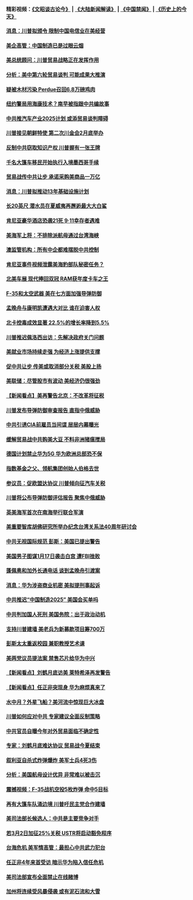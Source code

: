 #### 精彩视频：[《文昭谈古论今》](https://github.com/gfw-breaker/wenzhao/blob/master/README.md?t=01191230) | [《大陆新闻解读》](https://github.com/gfw-breaker/ntdtv-comedy/blob/master/README.md?t=01191230) | [《中国禁闻》](https://github.com/gfw-breaker/ntdtv-news/blob/master/README.md?t=01191230) | [《历史上的今天》](https://github.com/gfw-breaker/today-in-history/blob/master/README.md?t=01191230) 

#### [消息：川普拟颁令 限制中国电信业在美经营](../pages/nsc412/n10987255.md?t=01191230) 

#### [美企高管：中国制造已是过眼云烟](../pages/nsc412/n10986529.md?t=01191230) 

#### [美总统顾问：川普贸易战略正在发挥作用](../pages/nsc412/n10986320.md?t=01191230) 

#### [分析：美中第六轮贸易谈判 可能成果大推演](../pages/nsc412/n10986382.md?t=01191230) 

#### [疑被木材污染 Perdue召回6.8万磅鸡肉](../pages/nsc412/n10986295.md?t=01191230) 

#### [纽约警局用海康技术？南早被指跟中共编故事](../pages/nsc412/n10986039.md?t=01191230) 

#### [中共推汽车产业2025计划 或添贸易谈判障碍](../pages/nsc412/n10985839.md?t=01191230) 

#### [川普接见朝鲜特使 第二次川金会2月底举办](../pages/nsc412/n10986216.md?t=01191230) 

#### [反制中共窃取知识产权 川普握有一张王牌](../pages/nsc412/n10986046.md?t=01191230) 

#### [千名大篷车移民开始执行入境墨西哥手续](../pages/nsc412/n10986204.md?t=01191230) 

#### [贸易战传中共让步 承诺采购美商品一万亿](../pages/nsc412/n10985900.md?t=01191230) 

#### [消息：川普拟推动13年基础设施计划](../pages/nsc412/n10985743.md?t=01191230) 

#### [长20英尺 潜水员在夏威夷再邂逅最大大白鲨](../pages/nsc412/n10985690.md?t=01191230) 

#### [肯尼亚豪华酒店恐袭21死 9·11幸存者遇难](../pages/nsc412/n10985445.md?t=01191230) 

#### [美海军上将：不排除派航母通过台湾海峡](../pages/nsc412/n10984943.md?t=01191230) 

#### [澳监管机构：所有中企都难摆脱中共控制](../pages/nsc412/n10983591.md?t=01191230) 

#### [肯尼亚事件视频泄露美海豹部队秘密任务？](../pages/nsc412/n10984543.md?t=01191230) 

#### [北美车展 现代捧回双冠 RAM获年度卡车之王](../pages/nsc412/n10984064.md?t=01191230) 

#### [F-35和太空武器 美在七方面加强导弹防御](../pages/nsc412/n10984126.md?t=01191230) 

#### [孟晚舟与康明凯遭遇大对比 谁在迫害人权](../pages/nsc412/n10983804.md?t=01191230) 

#### [北卡控毒成效显著 22.5%的增长率降到5.5%](../pages/nsc412/n10983187.md?t=01191230) 

#### [川普推迟佩洛西出访：先解决政府关门问题](../pages/nsc412/n10983416.md?t=01191230) 

#### [美就业市场持续走强 为经济上涨提供支撑](../pages/nsc412/n10983238.md?t=01191230) 

#### [促中共让步 传美或取消部分关税 美股上扬](../pages/nsc412/n10983410.md?t=01191230) 

#### [美联储：尽管股市有波动 美经济仍很强劲](../pages/nsc412/n10983394.md?t=01191230) 

#### [【新闻看点】美再警告北京：不改革将征税](../pages/nsc412/n10982896.md?t=01191230) 

#### [川普发布导弹防御审查报告 直指中俄威胁](../pages/nsc412/n10982865.md?t=01191230) 

#### [中共引诱CIA前雇员当间谍 层层内幕曝光](../pages/nsc412/n10983054.md?t=01191230) 

#### [缓解贸易战中共购美大豆 不料非洲猪瘟搅局](../pages/nsc412/n10983126.md?t=01191230) 

#### [德国计划禁止华为5G 华为欧洲总部恐不保](../pages/nsc412/n10982951.md?t=01191230) 

#### [指数基金之父、领航集团创始人伯格去世](../pages/nsc412/n10982830.md?t=01191230) 

#### [参议员：促欧盟达协议 川普倾向征汽车关税](../pages/nsc412/n10982456.md?t=01191230) 

#### [川普将公布导弹防御评估报告 聚焦中俄威胁](../pages/nsc412/n10982323.md?t=01191230) 

#### [英美海军首次在南海举行联合军演](../pages/nsc412/n10981956.md?t=01191230) 

#### [美重要智库胡佛研究所举办纪念台湾关系法40周年研讨会](../pages/nsc412/n10981581.md?t=01191230) 

#### [中共无视国际规范 彭斯：美国已提出警告](../pages/nsc412/n10980891.md?t=01191230) 

#### [美国男子图谋1月17日袭击白宫 遭FBI挫败](../pages/nsc412/n10981236.md?t=01191230) 

#### [蓬佩奥和加外长通电话 谈到孟晚舟引渡案](../pages/nsc412/n10980431.md?t=01191230) 

#### [消息：华为涉盗商业机密 美拟提刑事起诉](../pages/nsc412/n10980593.md?t=01191230) 

#### [中共推迟“中国制造2025” 美国会买单吗](../pages/nsc412/n10980497.md?t=01191230) 

#### [中共判加国人死刑 美国务院：出于政治动机](../pages/nsc412/n10980469.md?t=01191230) 

#### [支持川普建墙 美老兵为新募款项目筹700万](../pages/nsc412/n10980304.md?t=01191230) 

#### [彭斯太太重返校园 兼职教授艺术课](../pages/nsc412/n10980254.md?t=01191230) 

#### [美两党议员提法案 禁售芯片给华为中兴](../pages/nsc412/n10980446.md?t=01191230) 

#### [【新闻看点】刘鹤月底访美 莱特希泽再发警告](../pages/nsc412/n10980237.md?t=01191230) 

#### [【新闻看点】任正非突现身 华为麻烦真来了](../pages/nsc412/n10980235.md?t=01191230) 

#### [水中月？外星飞船？美河流中惊现巨大冰盘](../pages/nsc412/n10980218.md?t=01191230) 

#### [川普如何应对中共 专家建议全面反制策略](../pages/nsc412/n10980184.md?t=01191230) 

#### [中共官员自曝今年对外贸易面临不确定性](../pages/nsc412/n10979984.md?t=01191230) 

#### [专家：刘鹤月底难达协议 贸易战今夏结束](../pages/nsc412/n10979976.md?t=01191230) 

#### [叙利亚自杀式炸弹爆炸 美军士兵4死3伤](../pages/nsc412/n10979913.md?t=01191230) 

#### [分析：美国航母设计优异 非常难以被击沉](../pages/nsc412/n10979292.md?t=01191230) 

#### [震撼视频：F-35战机空投5枚炸弹 命中5目标](../pages/nsc412/n10978711.md?t=01191230) 

#### [再有大篷车队涌边境 川普吁民主党合作建墙](../pages/nsc412/n10978161.md?t=01191230) 

#### [美司法部长候选人：中共是主要竞争对手](../pages/nsc412/n10978457.md?t=01191230) 

#### [若3月2日加征25%关税 USTR将启动豁免程序](../pages/nsc412/n10978421.md?t=01191230) 

#### [台海危机 美军情高管：最担心中共武力犯台](../pages/nsc412/n10978241.md?t=01191230) 

#### [任正非4年来首受访 暗示华为陷入信任危机](../pages/nsc412/n10977688.md?t=01191230) 

#### [美司法部宣布全面禁止在线赌博](../pages/nsc412/n10977967.md?t=01191230) 

#### [加州将连续受风暴侵袭 或有泥石流和大雪](../pages/nsc412/n10978010.md?t=01191230) 

